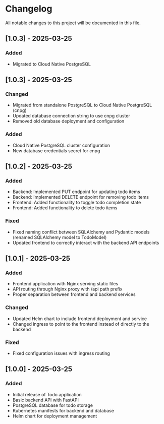 # Changelog

All notable changes to this project will be documented in this file.


## [1.0.3] - 2025-03-25

### Added
- Migrated to Cloud Native PostgreSQL

## [1.0.3] - 2025-03-25

### Changed
- Migrated from standalone PostgreSQL to Cloud Native PostgreSQL (cnpg)
- Updated database connection string to use cnpg cluster
- Removed old database deployment and configuration

### Added
- Cloud Native PostgreSQL cluster configuration
- New database credentials secret for cnpg

## [1.0.2] - 2025-03-25

### Added
- Backend: Implemented PUT endpoint for updating todo items
- Backend: Implemented DELETE endpoint for removing todo items
- Frontend: Added functionality to toggle todo completion state
- Frontend: Added functionality to delete todo items

### Fixed
- Fixed naming conflict between SQLAlchemy and Pydantic models (renamed SQLAlchemy model to TodoModel)
- Updated frontend to correctly interact with the backend API endpoints

## [1.0.1] - 2025-03-25

### Added
- Frontend application with Nginx serving static files
- API routing through Nginx proxy with /api path prefix
- Proper separation between frontend and backend services

### Changed
- Updated Helm chart to include frontend deployment and service
- Changed ingress to point to the frontend instead of directly to the backend

### Fixed
- Fixed configuration issues with ingress routing

## [1.0.0] - 2025-03-25

### Added
- Initial release of Todo application
- Basic backend API with FastAPI
- PostgreSQL database for todo storage
- Kubernetes manifests for backend and database
- Helm chart for deployment management
